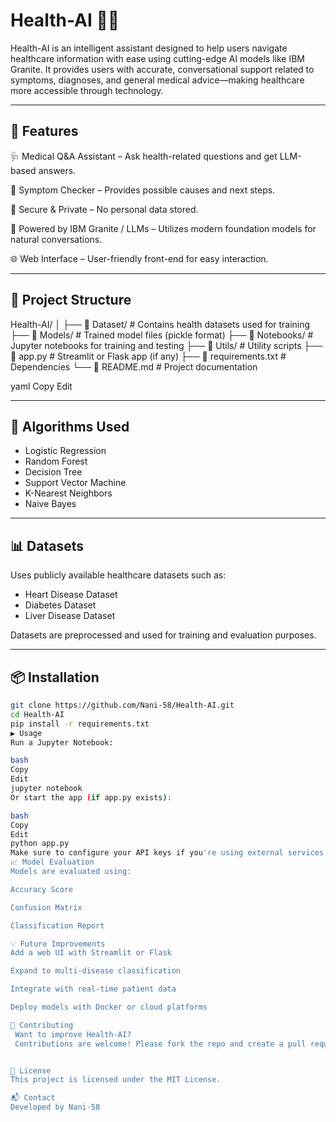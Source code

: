# Health-AI 🧠💊

Health-AI is an intelligent assistant designed to help users navigate healthcare information with ease using cutting-edge AI models like IBM Granite. It provides users with accurate, conversational support related to symptoms, diagnoses, and general medical advice—making healthcare more accessible through technology.

---

## 🚀 Features

🩺 Medical Q&A Assistant – Ask health-related questions and get LLM-based answers.

🧬 Symptom Checker – Provides possible causes and next steps.

🔐 Secure & Private – No personal data stored.

🧠 Powered by IBM Granite / LLMs – Utilizes modern foundation models for natural conversations.

🌐 Web Interface – User-friendly front-end for easy interaction.


---

## 📂 Project Structure

Health-AI/
│
├── 📁 Dataset/ # Contains health datasets used for training
├── 📁 Models/ # Trained model files (pickle format)
├── 📁 Notebooks/ # Jupyter notebooks for training and testing
├── 📁 Utils/ # Utility scripts
├── 📄 app.py # Streamlit or Flask app (if any)
├── 📄 requirements.txt # Dependencies
└── 📄 README.md # Project documentation

yaml
Copy
Edit

---

## 🧪 Algorithms Used

- Logistic Regression
- Random Forest
- Decision Tree
- Support Vector Machine
- K-Nearest Neighbors
- Naive Bayes

---

## 📊 Datasets

Uses publicly available healthcare datasets such as:

- Heart Disease Dataset
- Diabetes Dataset
- Liver Disease Dataset

Datasets are preprocessed and used for training and evaluation purposes.

---

## 📦 Installation

```bash
git clone https://github.com/Nani-58/Health-AI.git
cd Health-AI
pip install -r requirements.txt
▶️ Usage
Run a Jupyter Notebook:

bash
Copy
Edit
jupyter notebook
Or start the app (if app.py exists):

bash
Copy
Edit
python app.py
Make sure to configure your API keys if you're using external services.
📈 Model Evaluation
Models are evaluated using:

Accuracy Score

Confusion Matrix

Classification Report

💡 Future Improvements
Add a web UI with Streamlit or Flask

Expand to multi-disease classification

Integrate with real-time patient data

Deploy models with Docker or cloud platforms

🤝 Contributing
 Want to improve Health-AI?
 Contributions are welcome! Please fork the repo and create a pull request. You can also file an issue if you spot bugs or want to request features.


📄 License
This project is licensed under the MIT License.

📬 Contact
Developed by Nani-58
